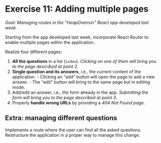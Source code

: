 # Exercise 11: Adding multiple pages

_Goal: Managing routes in the "HeapOverrun" React app developed last week._

Starting from the app developed last week, incorporate React Router to enable multiple pages within the application.

Realize four different pages:

  1. **All the questions** in a list (`index`). _Clicking on one of them will bring you to the page described at point 2_.
  2. **Single question and its answers**, i.e., the current content of the application.
    - Clicking an "add" button will open the page to add a new answer.
    - The "edit" button will bring to the same page but in editing mode.
  3. Add/edit an answer, i.e., the form already in the app. _Submitting the form will bring you to the page described at point 3_.
  4. Properly **handle wrong URLs** by providing a _404 Not Found page_.

## Extra: managing different questions

Implements a route where the user can find all the asked questions.
Restructure the application in a proper way to manage this change.
